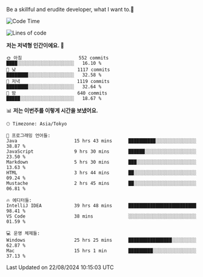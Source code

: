 Be a skillful and erudite developer, what I want to.👶

<!--START_SECTION:waka-->
![Code Time](http://img.shields.io/badge/Code%20Time-1%2C198%20hrs%202%20mins-blue)

![Lines of code](https://img.shields.io/badge/%EC%A0%80%EB%8A%94%20%EC%97%AC%ED%83%9C%EA%B9%8C%EC%A7%80%20-2.7%20million%20%EC%A4%84%EC%9D%98%20%EC%BD%94%EB%93%9C%EB%A5%BC%20%EC%9E%91%EC%84%B1%ED%96%88%EC%96%B4%EC%9A%94.-blue)

**저는 저녁형 인간이에요. 🦉** 

```text
🌞 아침                     552 commits         ████░░░░░░░░░░░░░░░░░░░░░   16.10 % 
🌆 낮　                     1117 commits        ████████░░░░░░░░░░░░░░░░░   32.58 % 
🌃 저녁                     1119 commits        ████████░░░░░░░░░░░░░░░░░   32.64 % 
🌙 밤　                     640 commits         █████░░░░░░░░░░░░░░░░░░░░   18.67 % 
```


📊 **저는 이번주를 이렇게 시간을 보냈어요.** 

```text
🕑︎ Timezone: Asia/Tokyo

💬 프로그래밍 언어들: 
Java                     15 hrs 43 mins      ██████████░░░░░░░░░░░░░░░   38.87 % 
JavaScript               9 hrs 30 mins       ██████░░░░░░░░░░░░░░░░░░░   23.50 % 
Markdown                 5 hrs 30 mins       ███░░░░░░░░░░░░░░░░░░░░░░   13.63 % 
HTML                     3 hrs 44 mins       ██░░░░░░░░░░░░░░░░░░░░░░░   09.24 % 
Mustache                 2 hrs 45 mins       ██░░░░░░░░░░░░░░░░░░░░░░░   06.81 % 

🔥 에디터들: 
IntelliJ IDEA            39 hrs 48 mins      █████████████████████████   98.41 % 
VS Code                  38 mins             ░░░░░░░░░░░░░░░░░░░░░░░░░   01.59 % 

💻 운영 체제들: 
Windows                  25 hrs 25 mins      ████████████████░░░░░░░░░   62.87 % 
Mac                      15 hrs 1 min        █████████░░░░░░░░░░░░░░░░   37.13 % 
```


 Last Updated on 22/08/2024 10:15:03 UTC
<!--END_SECTION:waka-->
